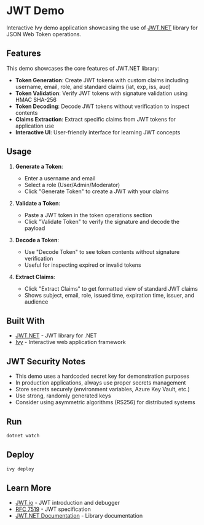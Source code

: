 # JWT Demo

Interactive Ivy demo application showcasing the use of [JWT.NET](https://github.com/jwt-dotnet/jwt) library for JSON Web Token operations.

## Features

This demo showcases the core features of JWT.NET library:

- **Token Generation**: Create JWT tokens with custom claims including username, email, role, and standard claims (iat, exp, iss, aud)
- **Token Validation**: Verify JWT tokens with signature validation using HMAC SHA-256
- **Token Decoding**: Decode JWT tokens without verification to inspect contents
- **Claims Extraction**: Extract specific claims from JWT tokens for application use
- **Interactive UI**: User-friendly interface for learning JWT concepts

## Usage

1. **Generate a Token**:
   - Enter a username and email
   - Select a role (User/Admin/Moderator)
   - Click "Generate Token" to create a JWT with your claims

2. **Validate a Token**:
   - Paste a JWT token in the token operations section
   - Click "Validate Token" to verify the signature and decode the payload

3. **Decode a Token**:
   - Use "Decode Token" to see token contents without signature verification
   - Useful for inspecting expired or invalid tokens

4. **Extract Claims**:
   - Click "Extract Claims" to get formatted view of standard JWT claims
   - Shows subject, email, role, issued time, expiration time, issuer, and audience

## Built With

- [JWT.NET](https://github.com/jwt-dotnet/jwt) - JWT library for .NET
- [Ivy](https://github.com/Ivy-Interactive/Ivy) - Interactive web application framework

## JWT Security Notes

- This demo uses a hardcoded secret key for demonstration purposes
- In production applications, always use proper secrets management
- Store secrets securely (environment variables, Azure Key Vault, etc.)
- Use strong, randomly generated keys
- Consider using asymmetric algorithms (RS256) for distributed systems

## Run

```bash
dotnet watch
```

## Deploy

```bash
ivy deploy
```

## Learn More

- [JWT.io](https://jwt.io) - JWT introduction and debugger
- [RFC 7519](https://tools.ietf.org/html/rfc7519) - JWT specification
- [JWT.NET Documentation](https://github.com/jwt-dotnet/jwt) - Library documentation